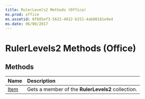 ```yaml
---
title: RulerLevels2 Methods (Office)
ms.prod: office
ms.assetid: 0f685ef3-5622-4912-b151-4ab80181e9e4
ms.date: 06/08/2017
---
```



# RulerLevels2 Methods (Office)

## Methods



|**Name**|**Description**|
|:-----|:-----|
|[Item](rulerlevels2-item-method-office.md)|Gets a member of the  **RulerLevels2** collection.|

